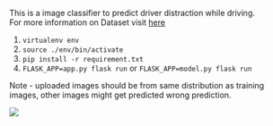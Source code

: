 This is a image classifier to predict driver distraction while driving.<br>
For more information on Dataset visit <a href="https://www.kaggle.com/c/state-farm-distracted-driver-detection" target="_blank">here</a>

1. `virtualenv env`
2. `source ./env/bin/activate`
3. `pip install -r requirement.txt`
4. `FLASK_APP=app.py flask run` or `FLASK_APP=model.py flask run`

Note - uploaded images should be from same distribution as training images, other images might get predicted wrong prediction.

<img src="./imgs/img1.png">

